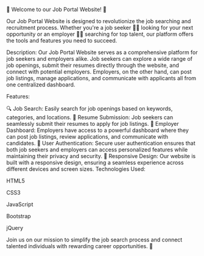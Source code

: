 🌟 Welcome to our Job Portal Website! 🌟

Our Job Portal Website is designed to revolutionize the job searching and recruitment process. Whether you're a job seeker 👩‍💼 looking for your next opportunity or an employer 👨‍💼 searching for top talent, our platform offers the tools and features you need to succeed.

Description:
Our Job Portal Website serves as a comprehensive platform for job seekers and employers alike. Job seekers can explore a wide range of job openings, submit their resumes directly through the website, and connect with potential employers. Employers, on the other hand, can post job listings, manage applications, and communicate with applicants all from one centralized dashboard.

Features:

🔍 Job Search: Easily search for job openings based on keywords, categories, and locations.
📄 Resume Submission: Job seekers can seamlessly submit their resumes to apply for job listings.
💼 Employer Dashboard: Employers have access to a powerful dashboard where they can post job listings, review applications, and communicate with candidates.
🔐 User Authentication: Secure user authentication ensures that both job seekers and employers can access personalized features while maintaining their privacy and security.
📱 Responsive Design: Our website is built with a responsive design, ensuring a seamless experience across different devices and screen sizes.
Technologies Used:

HTML5

CSS3

JavaScript

Bootstrap

jQuery


Join us on our mission to simplify the job search process and connect talented individuals with rewarding career opportunities. 🚀
